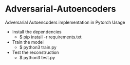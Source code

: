 # Adversarial-Autoencoders
Adversarial Autoencoders implementation in Pytorch
Usage
- Install the dependencies
   - $ pip install -r requirements.txt
- Train the model
   - $ python3 train.py
- Test the reconstruction
   - $ python3 test.py
